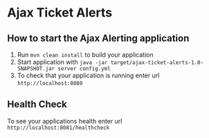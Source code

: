 # Ajax Ticket Alerts

How to start the Ajax Alerting application
---

1. Run `mvn clean install` to build your application
1. Start application with `java -jar target/ajax-ticket-alerts-1.0-SNAPSHOT.jar server config.yml`
1. To check that your application is running enter url `http://localhost:8080`

Health Check
---

To see your applications health enter url `http://localhost:8081/healthcheck`
